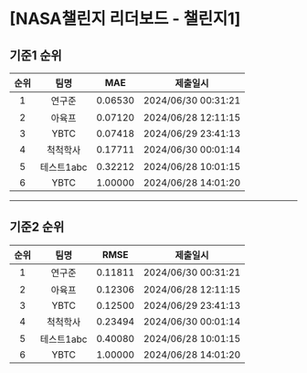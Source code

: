 # [NASA챌린지 리더보드 - 챌린지1]
## 기준1 순위
| 순위 | 팀명 | MAE | 제출일시 |
|:----:|:----:|:-----:|:----:|
| 1 | 연구준 | 0.06530 | 2024/06/30 00:31:21 |
| 2 | 아육프 | 0.07120 | 2024/06/28 12:11:15 |
| 3 | YBTC | 0.07418 | 2024/06/29 23:41:13 |
| 4 | 척척학사 | 0.17711 | 2024/06/30 00:01:14 |
| 5 | 테스트1abc | 0.32212 | 2024/06/28 10:01:15 |
| 6 | YBTC | 1.00000 | 2024/06/28 14:01:20 |
___
## 기준2 순위
| 순위 | 팀명 | RMSE | 제출일시 |
|:----:|:----:|:-----:|:----:|
| 1 | 연구준 | 0.11811 | 2024/06/30 00:31:21 |
| 2 | 아육프 | 0.12306 | 2024/06/28 12:11:15 |
| 3 | YBTC | 0.12500 | 2024/06/29 23:41:13 |
| 4 | 척척학사 | 0.23494 | 2024/06/30 00:01:14 |
| 5 | 테스트1abc | 0.40080 | 2024/06/28 10:01:15 |
| 6 | YBTC | 1.00000 | 2024/06/28 14:01:20 |
